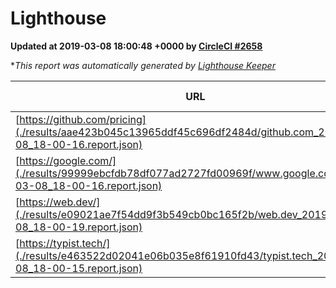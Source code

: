 
# Lighthouse

**Updated at 2019-03-08 18:00:48 +0000 by [CircleCI #2658](https://circleci.com/gh/ItinerisLtd/lighthouse-keeper-example/2658)**

**This report was automatically generated by [Lighthouse Keeper](https://github.com/itinerisltd/lighthouse-keeper)*

| URL | Performance | Accessibility | Best Practices | SEO | PWA | Updated At |
| --- | --- | --- | --- | --- | --- | --- |
| [https://github.com/pricing](./results/aae423b045c13965ddf45c696df2484d/github.com_2019-03-08_18-00-16.report.json) | 0.8 | 0.89 | 0.93 | 0.91 | 0.58 | 2019-03-08T18:00:16.783Z |
| [https://google.com/](./results/99999ebcfdb78df077ad2727fd00969f/www.google.com_2019-03-08_18-00-16.report.json) | 0.94 | 0.71 | 0.93 | 0.82 | 0.58 | 2019-03-08T18:00:16.162Z |
| [https://web.dev/](./results/e09021ae7f54dd9f3b549cb0bc165f2b/web.dev_2019-03-08_18-00-19.report.json) | 0.94 | 0.93 | 1 | 0.87 | 1 | 2019-03-08T18:00:19.773Z |
| [https://typist.tech/](./results/e463522d02041e06b035e8f61910fd43/typist.tech_2019-03-08_18-00-15.report.json) | 1 |  |  |  |  | 2019-03-08T18:00:15.910Z |
